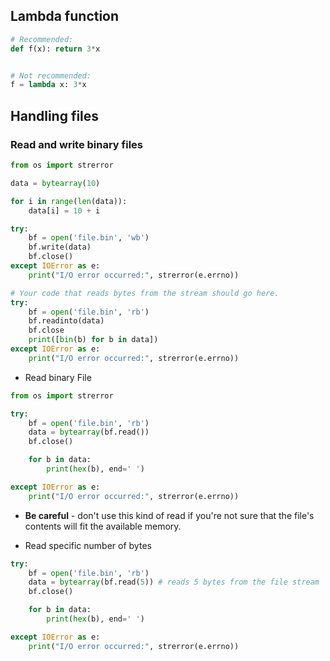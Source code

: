 ## Lambda function
```python
# Recommended:
def f(x): return 3*x


# Not recommended:
f = lambda x: 3*x
```

## Handling files
### Read and write binary files
```python
from os import strerror

data = bytearray(10)

for i in range(len(data)):
    data[i] = 10 + i

try:
    bf = open('file.bin', 'wb')
    bf.write(data)
    bf.close()
except IOError as e:
    print("I/O error occurred:", strerror(e.errno))

# Your code that reads bytes from the stream should go here.
try:
    bf = open('file.bin', 'rb')
    bf.readinto(data)
    bf.close
    print([bin(b) for b in data])
except IOError as e:
    print("I/O error occurred:", strerror(e.errno))
```

- Read binary File
```python
from os import strerror

try:
    bf = open('file.bin', 'rb')
    data = bytearray(bf.read())
    bf.close()

    for b in data:
        print(hex(b), end=' ')

except IOError as e:
    print("I/O error occurred:", strerror(e.errno))
```
- **Be careful** - don't use this kind of read if you're not sure that the file's contents will fit the available memory.

- Read specific number of bytes
```python
try:
    bf = open('file.bin', 'rb')
    data = bytearray(bf.read(5)) # reads 5 bytes from the file stream
    bf.close()

    for b in data:
        print(hex(b), end=' ')

except IOError as e:
    print("I/O error occurred:", strerror(e.errno))
```

